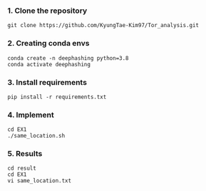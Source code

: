 ### 1. Clone the repository

```{shell}
git clone https://github.com/KyungTae-Kim97/Tor_analysis.git
```

### 2. Creating conda envs

```{shell}
conda create -n deephashing python=3.8
conda activate deephashing
```

### 3. Install requirements 

```{shell}
pip install -r requirements.txt
```

### 4. Implement 
```{shell}
cd EX1
./same_location.sh
```

### 5. Results 
```{shell}
cd result
cd EX1
vi same_location.txt
```
